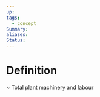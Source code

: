 ```yaml
---
up: 
tags:
  - concept
Summary: 
aliases: 
Status:
---
```

# Definition
~
Total plant machinery and labour
<!--SR:!2025-03-14,4,270-->